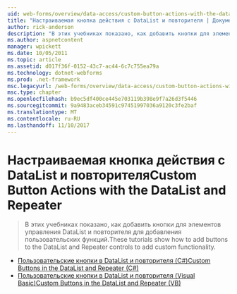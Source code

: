 ```yaml
---
uid: web-forms/overview/data-access/custom-button-actions-with-the-datalist-and-repeater/index
title: "Настраиваемая кнопка действия с DataList и повторителя | Документы Microsoft"
author: rick-anderson
description: "В этих учебниках показано, как добавить кнопки для элементов управления DataList и повторителя для добавления пользовательских функций."
ms.author: aspnetcontent
manager: wpickett
ms.date: 10/05/2011
ms.topic: article
ms.assetid: d017f36f-0152-43c7-ac44-6c7c755ea79a
ms.technology: dotnet-webforms
ms.prod: .net-framework
msc.legacyurl: /web-forms/overview/data-access/custom-button-actions-with-the-datalist-and-repeater
msc.type: chapter
ms.openlocfilehash: b9ec5df400ce445e703119b398e9f7a26d3f5446
ms.sourcegitcommit: 9a9483aceb34591c97451997036a9120c3fe2baf
ms.translationtype: MT
ms.contentlocale: ru-RU
ms.lasthandoff: 11/10/2017
---
```

<a name="custom-button-actions-with-the-datalist-and-repeater"></a><span data-ttu-id="8fa33-103">Настраиваемая кнопка действия с DataList и повторителя</span><span class="sxs-lookup"><span data-stu-id="8fa33-103">Custom Button Actions with the DataList and Repeater</span></span>
====================
> <span data-ttu-id="8fa33-104">В этих учебниках показано, как добавить кнопки для элементов управления DataList и повторителя для добавления пользовательских функций.</span><span class="sxs-lookup"><span data-stu-id="8fa33-104">These tutorials show how to add buttons to the DataList and Repeater controls to add custom functionality.</span></span>


- [<span data-ttu-id="8fa33-105">Пользовательские кнопки в DataList и повторителя (C#)</span><span class="sxs-lookup"><span data-stu-id="8fa33-105">Custom Buttons in the DataList and Repeater (C#)</span></span>](custom-buttons-in-the-datalist-and-repeater-cs.md)
- [<span data-ttu-id="8fa33-106">Пользовательские кнопки в DataList и повторителя (Visual Basic)</span><span class="sxs-lookup"><span data-stu-id="8fa33-106">Custom Buttons in the DataList and Repeater (VB)</span></span>](custom-buttons-in-the-datalist-and-repeater-vb.md)
